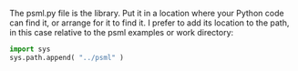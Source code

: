 The psml.py file is the library. 
Put it in a location where your Python code can find it,
or arrange for it to find it.
I prefer to add its location to the path,
in this case relative to the psml examples or work directory:

~~~Python
import sys
sys.path.append( "../psml" )
~~~